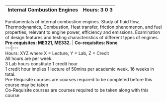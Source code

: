 **Internal Combustion Engines** | **Hours: 3 0 3**  
---|---  
Fundamentals of internal combustion engines. Study of fluid flow, Thermodynamics, Combustion, Heat transfer, friction phenomenon, and fuel properties, relevant to engine power, efficiency and emissions. Examination of design features and testing characteristics of different types of engines.
**Pre-requisites: ME321, ME332.** | **Co-requisites: None**  
---|---  
Hours: XYZ where X = Lecture, Y = Lab, Z = Credit  
All hours are per week.  
3 Lab hours constitute 1 credit hour  
1 credit hour implies 1 lecture of 50mins per academic week. 16 weeks in total.  
Pre-Requisite courses are courses required to be completed before this course may be taken  
Co-Requisite courses are courses required to be taken along with this course
